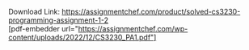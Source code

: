 Download Link: https://assignmentchef.com/product/solved-cs3230-programming-assignment-1-2
<br>
[pdf-embedder url="https://assignmentchef.com/wp-content/uploads/2022/12/CS3230_PA1.pdf"]